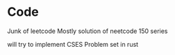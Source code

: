 # Code
Junk of leetcode
Mostly solution of neetcode 150 series

will try to implement CSES Problem set in rust
